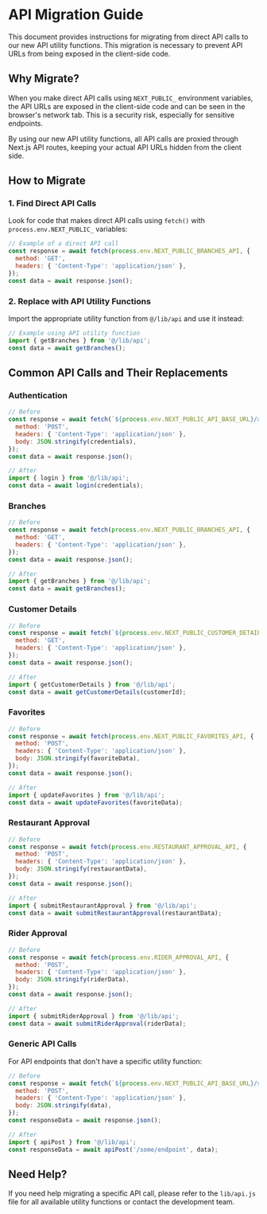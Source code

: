 # API Migration Guide

This document provides instructions for migrating from direct API calls to our new API utility functions. This migration is necessary to prevent API URLs from being exposed in the client-side code.

## Why Migrate?

When you make direct API calls using `NEXT_PUBLIC_` environment variables, the API URLs are exposed in the client-side code and can be seen in the browser's network tab. This is a security risk, especially for sensitive endpoints.

By using our new API utility functions, all API calls are proxied through Next.js API routes, keeping your actual API URLs hidden from the client side.

## How to Migrate

### 1. Find Direct API Calls

Look for code that makes direct API calls using `fetch()` with `process.env.NEXT_PUBLIC_` variables:

```javascript
// Example of a direct API call
const response = await fetch(process.env.NEXT_PUBLIC_BRANCHES_API, {
  method: 'GET',
  headers: { 'Content-Type': 'application/json' },
});
const data = await response.json();
```

### 2. Replace with API Utility Functions

Import the appropriate utility function from `@/lib/api` and use it instead:

```javascript
// Example using API utility function
import { getBranches } from '@/lib/api';
const data = await getBranches();
```

## Common API Calls and Their Replacements

### Authentication

```javascript
// Before
const response = await fetch(`${process.env.NEXT_PUBLIC_API_BASE_URL}/auth/login`, {
  method: 'POST',
  headers: { 'Content-Type': 'application/json' },
  body: JSON.stringify(credentials),
});
const data = await response.json();

// After
import { login } from '@/lib/api';
const data = await login(credentials);
```

### Branches

```javascript
// Before
const response = await fetch(process.env.NEXT_PUBLIC_BRANCHES_API, {
  method: 'GET',
  headers: { 'Content-Type': 'application/json' },
});
const data = await response.json();

// After
import { getBranches } from '@/lib/api';
const data = await getBranches();
```

### Customer Details

```javascript
// Before
const response = await fetch(`${process.env.NEXT_PUBLIC_CUSTOMER_DETAILS_API}?customerId=${customerId}`, {
  method: 'GET',
  headers: { 'Content-Type': 'application/json' },
});
const data = await response.json();

// After
import { getCustomerDetails } from '@/lib/api';
const data = await getCustomerDetails(customerId);
```

### Favorites

```javascript
// Before
const response = await fetch(process.env.NEXT_PUBLIC_FAVORITES_API, {
  method: 'POST',
  headers: { 'Content-Type': 'application/json' },
  body: JSON.stringify(favoriteData),
});
const data = await response.json();

// After
import { updateFavorites } from '@/lib/api';
const data = await updateFavorites(favoriteData);
```

### Restaurant Approval

```javascript
// Before
const response = await fetch(process.env.RESTAURANT_APPROVAL_API, {
  method: 'POST',
  headers: { 'Content-Type': 'application/json' },
  body: JSON.stringify(restaurantData),
});
const data = await response.json();

// After
import { submitRestaurantApproval } from '@/lib/api';
const data = await submitRestaurantApproval(restaurantData);
```

### Rider Approval

```javascript
// Before
const response = await fetch(process.env.RIDER_APPROVAL_API, {
  method: 'POST',
  headers: { 'Content-Type': 'application/json' },
  body: JSON.stringify(riderData),
});
const data = await response.json();

// After
import { submitRiderApproval } from '@/lib/api';
const data = await submitRiderApproval(riderData);
```

### Generic API Calls

For API endpoints that don't have a specific utility function:

```javascript
// Before
const response = await fetch(`${process.env.NEXT_PUBLIC_API_BASE_URL}/some/endpoint`, {
  method: 'POST',
  headers: { 'Content-Type': 'application/json' },
  body: JSON.stringify(data),
});
const responseData = await response.json();

// After
import { apiPost } from '@/lib/api';
const responseData = await apiPost('/some/endpoint', data);
```

## Need Help?

If you need help migrating a specific API call, please refer to the `lib/api.js` file for all available utility functions or contact the development team. 